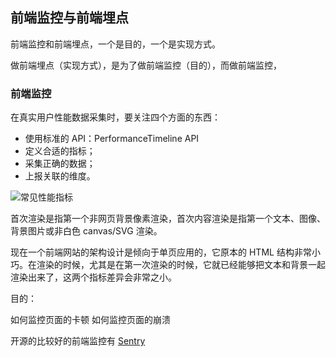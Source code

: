 ## 前端监控与前端埋点

前端监控和前端埋点，一个是目的，一个是实现方式。

做前端埋点（实现方式），是为了做前端监控（目的），而做前端监控，

### 前端监控

在真实用户性能数据采集时，要关注四个方面的东西：

- 使用标准的 API：PerformanceTimeline API
- 定义合适的指标；
- 采集正确的数据；
- 上报关联的维度。

![常见性能指标](http://image.geekaholic.cn/20191209165613.png@0.8)

首次渲染是指第⼀个非网页背景像素渲染，⾸次内容渲染是指第一个⽂本、图像、背景图片或非白色 canvas/SVG 渲染。

现在一个前端网站的架构设计是倾向于单页应用的，它原本的 HTML 结构非常小巧。在渲染的时候，尤其是在第一次渲染的时候，它就已经能够把文本和背景一起渲染出来了，这两个指标差异会非常之小。

目的：

如何监控页面的卡顿
如何监控页面的崩溃

开源的比较好的前端监控有 [Sentry](https://docs.sentry.io/)
